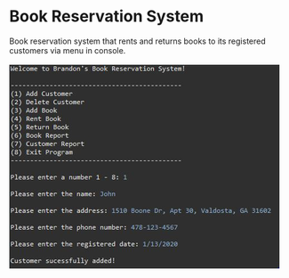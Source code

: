 # Book Reservation System

Book reservation system that rents and returns books to its registered customers via menu in console.
<br>
<br>
![](Images/book_reservation_system.JPG)

